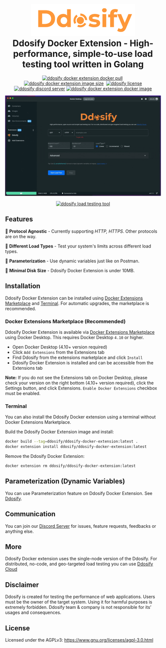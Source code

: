 
<h1 align="center">
    <img src="https://raw.githubusercontent.com/ddosify/ddosify/master/assets/ddosify-logo.svg" alt="Ddosify logo" width="336px" /><br />
    Ddosify Docker Extension - High-performance, simple-to-use load testing tool written in Golang
</h1>

<p align="center">
    <a href="https://hub.docker.com/extensions/ddosify/ddosify-docker-extension" target="_blank"><img src="https://img.shields.io/docker/pulls/ddosify/ddosify-docker-extension?style=for-the-badge&logo=docker&color=orange" alt="ddosify docker extension docker pull" /></a>&nbsp;
    <a href="https://hub.docker.com/r/ddosify/ddosify-docker-extension/tags" target="_blank"><img src="https://img.shields.io/docker/image-size/ddosify/ddosify-docker-extension?style=for-the-badge&logo=docker" alt="ddosify docker extension image size" /></a>&nbsp;
    <a href="https://github.com/ddosify/ddosify-docker-extension/blob/main/LICENSE" target="_blank"><img src="https://img.shields.io/badge/LICENSE-AGPL--3.0-orange?style=for-the-badge&logo=none" alt="ddosify license" /></a>
    <a href="https://discord.gg/9KdnrSUZQg" target="_blank"><img src="https://img.shields.io/discord/898523141788287017?style=for-the-badge&logo=discord&label=DISCORD" alt="ddosify discord server" /></a>
    <a href="https://hub.docker.com/r/ddosify/ddosify-docker-extension" target="_blank"><img src="https://img.shields.io/docker/v/ddosify/ddosify-docker-extension?style=for-the-badge&logo=docker&label=docker&sort=semver" alt="ddosify docker extension docker image" /></a>
</p>

<p align="center">
<img src="assets/ddosify_docker_extension_hd_cropped_comp.gif" stype="background-size: cover;" alt="Ddosify Docker Extension - High-performance, simple-to-use load testing tool quick start" />
</p>

 <p align="center">
    <a href="https://github.com/ddosify/ddosify" target="_blank"><img src="https://img.shields.io/github/stars/ddosify/ddosify?style=social&label=ddosify&color=orange" alt="ddosify load testing tool" /></a>
 </p>


## Features
📌 **Protocol Agnostic** - Currently supporting *HTTP, HTTPS*. Other protocols are on the way.

📌 **Different Load Types** - Test your system's limits across different load types.

📌 **Parameterization** - Use dynamic variables just like on Postman.

📌 **Minimal Disk Size** - Ddosify Docker Extension is under 10MB.

## Installation

Ddosify Docker Extension can be installed using [Docker Extensions Marketplace](#docker-extensions-marketplace-recommended) and [Terminal](#terminal). For automatic upgrades, the marketplace is recommended. 

### Docker Extensions Marketplace (Recommended)

Ddosify Docker Extension is available via [Docker Extensions Marketplace](https://hub.docker.com/search?q=&type=extension) using Docker Desktop. This requires Docker Desktop `4.10` or higher.

- Open Docker Desktop (4.10+ version required)
- Click `Add Extensions` from the Extensions tab
- Find Ddosify from the extensions marketplace and click `Install`
- Ddosify Docker Extension is installed and can be accessible from the Extensions tab

**Note:** If you do not see the Extensions tab on Docker Desktop, please check your version on the right bottom (4.10+ version required), click the Settings button, and click Extensions. `Enable Docker Extensions` checkbox must be enabled.

### Terminal

You can also install the Ddosify Docker extension using a terminal without Docker Extensions Marketplace. 

Build the Ddosify Docker Extension image and install: 

```bash
docker build --tag=ddosify/ddosify-docker-extension:latest .
docker extension install ddosify/ddosify-docker-extension:latest
```

Remove the Ddosify Docker Extension:

```bash
docker extension rm ddosify/ddosify-docker-extension:latest
```

## Parameterization (Dynamic Variables)

You can use Parameterization feature on Ddosify Docker Extension. See [Ddosify](https://github.com/ddosify/ddosify#parameterization-dynamic-variables). 

## Communication

You can join our [Discord Server](https://discord.gg/9KdnrSUZQg) for issues, feature requests, feedbacks or anything else. 

## More

Ddosify Docker extension uses the single-node version of the Ddosify. For distributed, no-code, and geo-targeted load testing you can use [Ddosify Cloud](https://ddosify.com)

## Disclaimer

Ddosify is created for testing the performance of web applications. Users must be the owner of the target system. Using it for harmful purposes is extremely forbidden. Ddosify team & company is not responsible for its’ usages and consequences.
## License

Licensed under the AGPLv3: https://www.gnu.org/licenses/agpl-3.0.html
